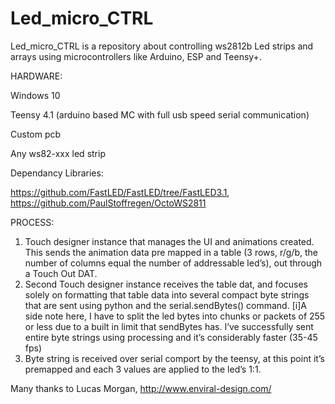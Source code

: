 # Led_micro_CTRL
Led_micro_CTRL is a repository about controlling ws2812b Led strips and arrays using microcontrollers
like Arduino, ESP and Teensy+.


HARDWARE:

Windows 10

Teensy 4.1 (arduino based MC with full usb speed serial communication)

Custom pcb

Any ws82-xxx led strip

Dependancy Libraries:

https://github.com/FastLED/FastLED/tree/FastLED3.1,  https://github.com/PaulStoffregen/OctoWS2811



PROCESS:

1) Touch designer instance that manages the UI and animations created. This sends the animation data pre mapped in a table (3 rows, r/g/b, the number of columns equal the number of addressable led’s), out through a Touch Out DAT.
2) Second Touch designer instance receives the table dat, and focuses solely on formatting that table data into several compact byte strings that are sent using python and the serial.sendBytes() command.
[i]A side note here, I have to split the led bytes into chunks or packets of 255 or less due to a built in limit that sendBytes has. I’ve successfully sent entire byte strings using processing and it’s considerably faster (35-45 fps)
3) Byte string is received over serial comport by the teensy, at this point it’s premapped and each 3 values are applied to the led’s 1:1.


Many thanks to Lucas Morgan, http://www.enviral-design.com/


